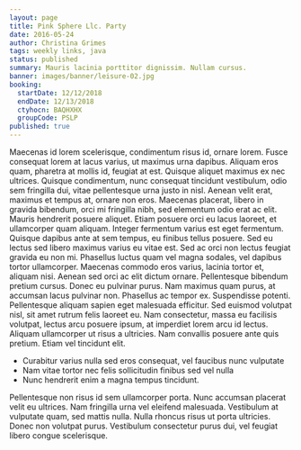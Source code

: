 ```yaml
---
layout: page
title: Pink Sphere Llc. Party
date: 2016-05-24
author: Christina Grimes
tags: weekly links, java
status: published
summary: Mauris lacinia porttitor dignissim. Nullam cursus.
banner: images/banner/leisure-02.jpg
booking:
  startDate: 12/12/2018
  endDate: 12/13/2018
  ctyhocn: BAQHXHX
  groupCode: PSLP
published: true
---
```

Maecenas id lorem scelerisque, condimentum risus id, ornare lorem. Fusce consequat lorem at lacus varius, ut maximus urna dapibus. Aliquam eros quam, pharetra at mollis id, feugiat at est. Quisque aliquet maximus ex nec ultrices. Quisque condimentum, nunc consequat tincidunt vestibulum, odio sem fringilla dui, vitae pellentesque urna justo in nisl. Aenean velit erat, maximus et tempus at, ornare non eros. Maecenas placerat, libero in gravida bibendum, orci mi fringilla nibh, sed elementum odio erat ac elit. Mauris hendrerit posuere aliquet. Etiam posuere orci eu lacus laoreet, et ullamcorper quam aliquam. Integer fermentum varius est eget fermentum. Quisque dapibus ante at sem tempus, eu finibus tellus posuere. Sed eu lectus sed libero maximus varius eu vitae est. Sed ac orci non lectus feugiat gravida eu non mi. Phasellus luctus quam vel magna sodales, vel dapibus tortor ullamcorper.
Maecenas commodo eros varius, lacinia tortor et, aliquam nisi. Aenean sed orci ac elit dictum ornare. Pellentesque bibendum pretium cursus. Donec eu pulvinar purus. Nam maximus quam purus, at accumsan lacus pulvinar non. Phasellus ac tempor ex. Suspendisse potenti. Pellentesque aliquam sapien eget malesuada efficitur. Sed euismod volutpat nisl, sit amet rutrum felis laoreet eu. Nam consectetur, massa eu facilisis volutpat, lectus arcu posuere ipsum, at imperdiet lorem arcu id lectus. Aliquam ullamcorper ut risus a ultricies. Nam convallis posuere ante quis pretium. Etiam vel tincidunt elit.

* Curabitur varius nulla sed eros consequat, vel faucibus nunc vulputate
* Nam vitae tortor nec felis sollicitudin finibus sed vel nulla
* Nunc hendrerit enim a magna tempus tincidunt.

Pellentesque non risus id sem ullamcorper porta. Nunc accumsan placerat velit eu ultrices. Nam fringilla urna vel eleifend malesuada. Vestibulum at vulputate quam, sed mattis nulla. Nulla rhoncus risus ut porta ultricies. Donec non volutpat purus. Vestibulum consectetur purus dui, vel feugiat libero congue scelerisque.
